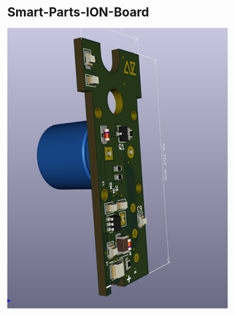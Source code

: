 # Smart-Parts-ION-Board

![Alt text](https://raw.githubusercontent.com/alierbas/Smart-Parts-ION-Board/master/IMAGES/image1.png)
